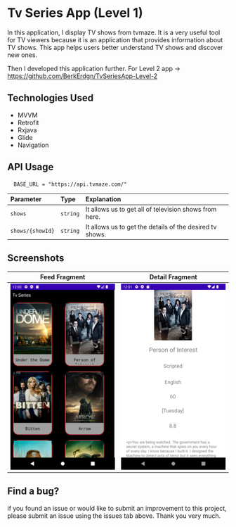 # Tv Series App (Level 1)
In this application, I display TV shows from tvmaze. It is a very useful tool for TV viewers because it is an application that provides information about TV shows. This app helps users better understand TV shows and discover new ones.

Then I developed this application further. For Level 2 app -> https://github.com/BerkErdgn/TvSeriesApp-Level-2


## Technologies Used

- MVVM
- Retrofit
- Rxjava
- Glide
- Navigation


  
## API Usage

```http
  BASE_URL = "https://api.tvmaze.com/"

```

| Parameter | Type     | Explanation                |
| :-------- | :------- | :------------------------- |
| `shows` | `string` | It allows us to get all of television shows from here. |
| `shows/{showId}` | `string` | It allows us to get the details of the desired tv shows. |




## Screenshots

Feed Fragment| Detail Fragment
 --- | --- | 
![](https://github.com/BerkErdgn/TvSeriesApp/blob/main/sc/TvSeriesApp-1.png?raw=true)| ![](https://github.com/BerkErdgn/TvSeriesApp/blob/main/sc/TvSeriesApp-2.png?raw=true) 

## Find a bug?

if you found an issue or would like to submit an improvement to this project, please submit an issue using the issues tab above.
Thank you very much.
